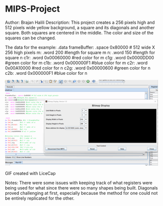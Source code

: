 # MIPS-Project
Author: Brajan Halili
Description: This project creates a 256 pixels high and 512 pixels wide yellow background, a square and its diagonals and another square. Both squares are centered in the middle. The color and size of the squares can be changed.

The data for the example:
.data
frameBuffer: .space 0x80000 # 512 wide X 256 high pixels
m: .word 200 #length for square m
n: .word 150 #length for square n
c1r: .word 0x00060000 #red color for m
c1g: .word 0x0000DD00 #green color for m
c1b: .word 0x000000F1 #blue color for m
c2r: .word 0x00A10000 #red color for n
c2g: .word 0x00000600 #green color for n
c2b: .word 0x000000F1 #blue color for n

<img src='MIPSDisplay.gif' title='Video Walkthrough' width='' alt='Video Walkthrough' />

GIF created with LiceCap

Notes: There were some issues with keeping track of what registers were being used for what since there were so many shapes being built. Diagonals proved challenging at first, especially because the method for one could not be entirely replicated for the other. 
